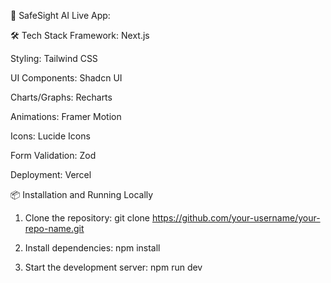 🚀 SafeSight AI
Live App: 

🛠️ Tech Stack
Framework: Next.js

Styling: Tailwind CSS

UI Components: Shadcn UI

Charts/Graphs: Recharts

Animations: Framer Motion

Icons: Lucide Icons

Form Validation: Zod

Deployment: Vercel

📦 Installation and Running Locally

1) Clone the repository: git clone https://github.com/your-username/your-repo-name.git

2) Install dependencies: npm install

3) Start the development server: npm run dev
